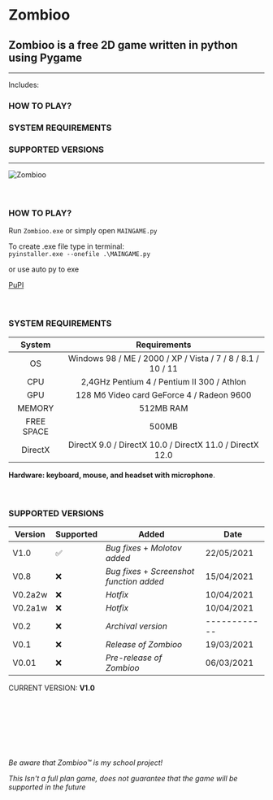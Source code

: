 # Zombioo
## Zombioo is a free 2D game written in python using Pygame

---
Includes:
### HOW TO PLAY?
### SYSTEM REQUIREMENTS
### SUPPORTED VERSIONS
---

![Zombioo](demo/demoNEW.gif)
<br />
<br />
<br />
### HOW TO PLAY?
Run ```Zombioo.exe``` or simply open ```MAINGAME.py```

To create .exe file type in terminal:     
```pyinstaller.exe --onefile .\MAINGAME.py```

or use auto py to exe

[PuPI](https://pypi.org/project/auto-py-to-exe/)
<br />
<br /> 
<br />
### SYSTEM REQUIREMENTS 

| System     | Requirements                                                       |
|:----------:|:------------------------------------------------------------------:|
| OS         | Windows 98 / ME / 2000 / XP / Vista / 7 / 8 / 8.1 / 10 / 11        |
| CPU        | 2,4GHz Pentium 4 / Pentium II 300  / Athlon                        |
| GPU        | 128 Мб Video card GeForce 4 / Radeon 9600                          |
| MEMORY     | 512MB RAM                                                          |
| FREE SPACE | 500MB                                                              |
| DirectX    | DirectX 9.0 / DirectX 10.0 / DirectX 11.0 / DirectX 12.0           |

<b>Hardware: keyboard, mouse, and headset with microphone</b>.
<br />
<br />
<br />

### SUPPORTED VERSIONS
| Version | Supported          | Added                                      | Date       |
| ------- | ------------------ | ------------------------------------------ | ---------- |
| V1.0    | :white_check_mark: | *Bug fixes* + *Molotov added*              | 22/05/2021 |
| V0.8    | :x:                | *Bug fixes* + *Screenshot function added*  | 15/04/2021 |
| V0.2a2w | :x:                | *Hotfix*                                   | 10/04/2021 |
| V0.2a1w | :x:                | *Hotfix*                                   | 10/04/2021 |
| V0.2    | :x:                | *Archival version*                         |------------|
| V0.1    | :x:                | *Release of Zombioo*                       | 19/03/2021 |
| V0.01   | :x:                | *Pre-release of Zombioo*                   | 06/03/2021 |

CURRENT VERSION: <b>V1.0</b>

<br />
<br />
<br />
<br />
<br />
<br /> 

*Be aware that Zombioo™ is my school project!*

*This Isn't a full plan game, does not guarantee that the game will be supported in the future*
